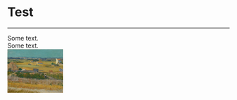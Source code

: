 # Test
---

<div class="row">
    <div class="col-md-8" markdown="1">
        Some text.
    </div>
    <div class="col-md-8" markdown="1">
        Some text.
    </div>
    <div class="col-md-4" markdown="1">
        <img height="100px" class="center-block" src="./img/IMG_0275.JPG">
    </div>
</div>
